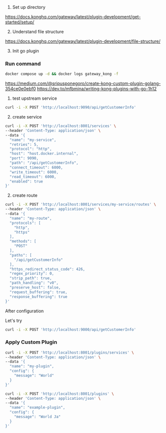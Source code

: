
1. Set up directory

https://docs.konghq.com/gateway/latest/plugin-development/get-started/setup/

2. Understand file structure

https://docs.konghq.com/gateway/latest/plugin-development/file-structure/


3. Init go plugin



### Run command
``` bash
docker compose up -d && docker logs gateway_kong -f
```



https://medium.com/@sripusponegoro/create-kong-custom-plugin-golang-354ce0e0ebf0
https://dev.to/mfbmina/writing-kong-plugins-with-go-1h12



1. test upstream service
```bash
curl -i -X POST 'http://localhost:9090/api/getCustomerInfo'
```

2. create service
```bash
curl -i -X POST 'http://localhost:8001/services' \
--header 'Content-Type: application/json' \
--data '{
  "name": "my-service",
  "retries": 5,
  "protocol": "http",
  "host": "host.docker.internal",
  "port": 9090,
  "path": "/api/getCustomerInfo",
  "connect_timeout": 6000,
  "write_timeout": 6000,
  "read_timeout": 6000,
  "enabled": true
}'
```

2. create route
```bash
curl -i -X POST 'http://localhost:8001/services/my-service/routes' \
--header 'Content-Type: application/json' \
--data '{
  "name": "my-route",
  "protocols": [
    "http",
    "https"
  ],
  "methods": [
    "POST"
  ],
  "paths": [
    "/api/getCustomerInfo"
  ],
  "https_redirect_status_code": 426,
  "regex_priority": 0,
  "strip_path": true,
  "path_handling": "v0",
  "preserve_host": false,
  "request_buffering": true,
  "response_buffering": true
}'
```

After configuration

Let's try
```sh
curl -i -X POST 'http://localhost:9000/api/getCustomerInfo'
```

### Apply Custom Plugin
```sh
curl -i -X POST 'http://localhost:8001/plugins/services' \
--header 'Content-Type: application/json' \
--data '{
  "name": "my-plugin",
  "config": {
    "message": "World"
  }
}'
```

```sh
curl -i -X POST 'http://localhost:8001/plugins' \
--header 'Content-Type: application/json' \
--data '{
  "name": "example-plugin",
  "config": {
    "message": "World Ja"
  }
}'
```


